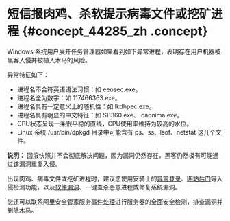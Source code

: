 # 短信报肉鸡、杀软提示病毒文件或挖矿进程 {#concept_44285_zh .concept}

Windows 系统用户展开任务管理器如果看到如下异常进程，表明存在用户机器被黑客入侵并被植入木马的风险。

异常特征如下：

-   进程名不合符英语语法习惯：如 eeosec.exe。
-   进程名全为数字：如 117466363.exe。
-   进程名具有一定意义上的随机性：如 lkdhpec.exe。
-   进程名具有明显的中文特征：如 SB360.exe、 caonima.exe。
-   CPU状态呈现一条很平稳的直线，CPU使用率维持为较高的水位。
-   Linux 系统 /usr/bin/dpkgd 目录中可能含有 ps、ss、lsof、netstat 这几个文件。

**说明：** 回滚快照并不会彻底解决问题，因为漏洞仍然存在，黑客仍然极有可能通过该漏洞重复入侵。

出现肉鸡、病毒文件或挖矿进程时，建议您使用安骑士的[异常登录](../../../../../cn.zh-CN/用户指南/入侵检测/异常登录.md#)、[网站后门](../../../../../cn.zh-CN/用户指南/入侵检测/网站后门.md#)等入侵检测功能，以及[软件漏洞](../../../../../cn.zh-CN/.md#)、一键查杀恶意进程或修复系统漏洞。

您还可以联系阿里安全管家服务[事件处理](https://common-buy.aliyun.com/?commodityCode=sos#/buy)进行服务器的全面安全检测，排查漏洞并删除木马。

